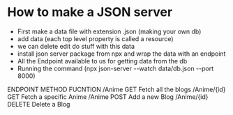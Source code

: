 # How to make a JSON server

- First make a data file with extension .json (making your own db)
- add data (each top level property is called a resource)
- we can delete edit do stuff with this data
- install json server package from npx and wrap the data with an endpoint
- All the Endpoint available to us for getting data from the db
- Running the command (npx json-server --watch data/db.json --port 8000)

ENDPOINT METHOD FUCNTION
/Anime GET Fetch all the blogs
/Anime/{id} GET Fetch a specific Anime
/Anime POST Add a new Blog
/Anime/{id} DELETE Delete a Blog

